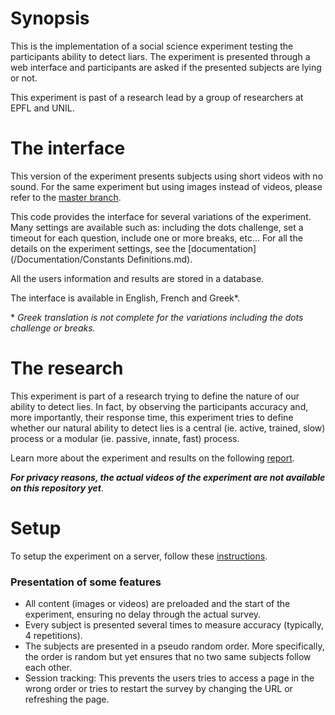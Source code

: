 # Synopsis

This is the implementation of a social science experiment testing the participants ability to detect liars. The experiment is presented through a web interface and participants are asked if the presented subjects are lying or not.

This experiment is past of a research lead by a group of researchers at EPFL and UNIL.

# The interface

This version of the experiment presents subjects using short videos with no sound. For the same experiment but using images instead of videos, please refer to the [master branch](https://github.com/RaffaeleCanale/Lying-Cues-Experience/tree/master).

This code provides the interface for several variations of the experiment. Many settings are available such as: including the dots challenge, set a timeout for each question, include one or more breaks, etc... For all the details on the experiment settings, see the [documentation](/Documentation/Constants Definitions.md).

All the users information and results are stored in a database.

The interface is available in English, French and Greek\*.

\* *Greek translation is not complete for the variations including the dots challenge or breaks.*

# The research

This experiment is part of a research trying to define the nature of our ability to detect lies. In fact, by observing the participants accuracy and, more importantly, their response time, this experiment tries to define whether our natural ability to detect lies is a central (ie. active, trained, slow) process or a modular (ie. passive, innate, fast) process.

Learn more about the experiment and results on the following [report](/Reports/canale.pdf).

**_For privacy reasons, the actual videos of the experiment are not available on this repository yet_**.

# Setup

To setup the experiment on a server, follow these [instructions](/Documentation/README.md).



### Presentation of some features

* All content (images or videos) are preloaded and the start of the experiment, ensuring no delay through the actual survey.
* Every subject is presented several times to measure accuracy (typically, 4 repetitions).
* The subjects are presented in a pseudo random order. More specifically, the order is random but yet ensures that no two same subjects follow each other.
* Session tracking: This prevents the users tries to access a page in the wrong order or tries to restart the survey by changing the URL or refreshing the page.

